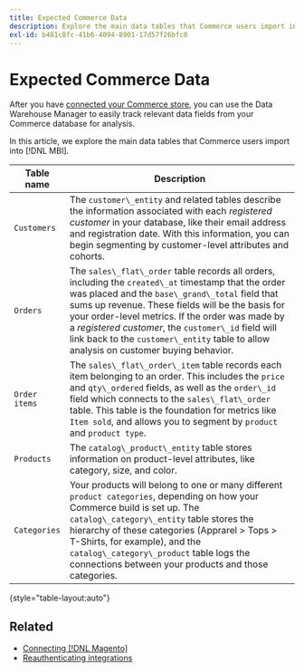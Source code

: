 ```yaml
---
title: Expected Commerce Data
description: Explore the main data tables that Commerce users import into MBI
exl-id: b481c8fc-41b6-4094-8901-17d57f26bfc0
---
```

# Expected Commerce Data

After you have [connected your Commerce store](../../../data-analyst/importing-data/integrations/magento.md), you can use the Data Warehouse Manager to easily track relevant data fields from your Commerce database for analysis.

In this article, we explore the main data tables that Commerce users import into [!DNL MBI].

| **Table name** | **Description** |
|-----|-----|
| `Customers` | The `customer\_entity` and related tables describe the information associated with each *registered customer* in your database, like their email address and registration date. With this information, you can begin segmenting by customer-level attributes and cohorts. |
| `Orders` | The `sales\_flat\_order` table records all orders, including the `created\_at` timestamp that the order was placed and the `base\_grand\_total` field that sums up revenue. These fields will be the basis for your order-level metrics. If the order was made by a *registered customer*, the `customer\_id` field will link back to the  `customer\_entity` table to allow analysis on customer buying behavior. |
| `Order items` | The `sales\_flat\_order\_item` table records each item belonging to an order. This includes the `price` and `qty\_ordered` fields, as well as the `order\_id` field which connects to the `sales\_flat\_order` table. This table is the foundation for metrics like `Item sold`, and allows you to segment by `product` and `product type`. |
| `Products` | The `catalog\_product\_entity` table stores information on product-level attributes, like category, size, and color. |
| `Categories` | Your products will belong to one or many different `product categories`, depending on how your Commerce build is set up. The `catalog\_category\_entity` table stores the hierarchy of these categories (Apprarel > Tops > T-Shirts, for example), and the `catalog\_category\_product` table logs the connections between your products and those categories. |

{style="table-layout:auto"}

## Related

* [Connecting [!DNL Magento]](../integrations/magento.md)
* [Reauthenticating integrations](https://experienceleague.adobe.com/docs/commerce-knowledge-base/kb/how-to/mbi-reauthenticating-integrations.html?lang=en)
